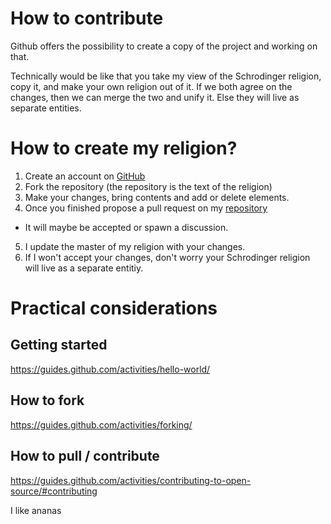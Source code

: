 # How to contribute

Github offers the possibility to create a copy of the project and working on that.

Technically would be like that you take my view of the Schrodinger religion, copy it, and make your own religion out of it.
If we both agree on the changes, then we can merge the two and unify it. Else they will live as separate entities.

# How to create my religion?

1. Create an account on [GitHub](https://github.com/)
2. Fork the repository (the repository is the text of the religion)
3. Make your changes, bring contents and add or delete elements.
4. Once you finished propose a pull request on my [repository](https://github.com/Pella86/Schrodinger-religion)
  - It will maybe be accepted or spawn a discussion.
5. I update the master of my religion with your changes.
6. If I won't accept your changes, don't worry your Schrodinger religion will live as a separate entitiy.

# Practical considerations

## Getting started
https://guides.github.com/activities/hello-world/

## How to fork
https://guides.github.com/activities/forking/

## How to pull / contribute
https://guides.github.com/activities/contributing-to-open-source/#contributing



I like ananas
